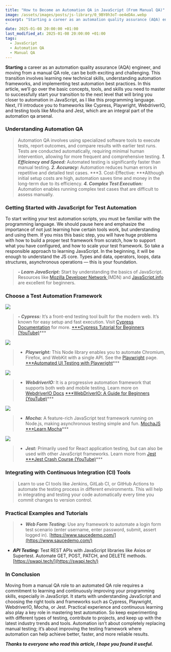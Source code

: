 ```yaml
---
title: "How to Become an Automation QA in JavaScript (From Manual QA)"
image: /assets/images/posts/js-library/0_9BY0h3oT-oe4eDAx.webp
excerpt: "Starting a career as an automation quality assurance (AQA) engineer, and moving from a manual QA role, can be both exciting and challenging. This transition involves learning new technical skills, understanding automation frameworks, and implementing test automation best practices. In this article, we’ll go over the basic concepts, tools, and skills you need to master to successfully start your transition to the next level that will bring you closer to automation in JavaScript, as I like this programming language. Next, I’ll introduce you to frameworks like Cypress, Playwright, WebdriverIO, and testing tools like Mocha and Jest, which are an integral part of the automation qa arsenal.
"
date: 2025-01-08 20:00:00 +01:00
last_modified_at: 2025-01-08 20:00:00 +01:00
tags:
  - JavaScript
  - Automation QA
  - Manual QA
---
```


**Starting** a career as an automation quality assurance (AQA) engineer, and moving from a manual QA role, can be both exciting and challenging. This transition involves learning new technical skills, understanding automation frameworks, and implementing test automation best practices. In this article, we’ll go over the basic concepts, tools, and skills you need to master to successfully start your transition to the next level that will bring you closer to automation in JavaScript, as I like this programming language. Next, I’ll introduce you to frameworks like Cypress, Playwright, WebdriverIO, and testing tools like Mocha and Jest, which are an integral part of the automation qa arsenal.

### Understanding Automation QA
> Automation QA involves using specialized software tools to execute tests, report outcomes, and compare results with earlier test runs. Tests are conducted automatically, requiring minimal human intervention, allowing for more frequent and comprehensive testing.
> ***1. Efficiency and Speed:*** Automated testing is significantly faster than manual testing.
***2. Accuracy:*** Automation reduces human errors in repetitive and detailed test cases.
***3. Cost-Effective: ***Although initial setup costs are high, automation saves time and money in the long-term due to its efficiency.
***4. Complex Test Execution:*** Automation enables running complex test cases that are difficult to assess manually.

### Getting Started with JavaScript for Test Automation

To start writing your test automation scripts, you must be familiar with the programming language. We should pause here and emphasize the importance of not just learning how certain tools work, but understanding and using them. If you miss this basic step, you will have huge problems with how to build a proper test framework from scratch, how to support what you have configured, and how to scale your test framework. So take a responsible approach to learning JavaScript. In the beginning, it will be enough to understand the JS core. Types and data, operators, loops, data structures, asynchronous operations — this is your foundation.
> ***- Learn JavaScript:*** Start by understanding the basics of JavaScript. Resources like [Mozilla Developer Network ](https://developer.mozilla.org/en-US/docs/Web/JavaScript)(MDN) and [JavaScript.info](https://javascript.info/) are excellent for beginners.

### Choose a Test Automation Framework

![](https://cdn-images-1.medium.com/max/5200/0*Trs2wLl-dSv9wZ1_.png)
> ***- Cypress:*** It’s a front-end testing tool built for the modern web. It’s known for easy setup and fast execution. Visit [Cypress Documentation](https://docs.cypress.io/) for more.
[***Cypress Tutorial for Beginners (YouTube)](https://www.youtube.com/watch?v=7N63cMKosIE)***

![](https://cdn-images-1.medium.com/max/2000/0*l8ssbwJzVRXpcYMR.png)
> - ***Playwright:*** This Node library enables you to automate Chromium, Firefox, and WebKit with a single API. See the [Playwright](https://github.com/microsoft/playwright) page.
[***Automated UI Testing with Playwright](https://www.youtube.com/watch?v=4_m3HsaNwOE&list=PLhW3qG5bs-L9sJKoT1LC5grGT77sfW0Z8)***

![](https://cdn-images-1.medium.com/max/2000/0*2NjWM3U5AUvVQJuq)
> - ***WebdriverIO:*** It is a progressive automation framework that supports both web and mobile testing. Learn more on [WebdriverIO Docs](https://webdriver.io/docs/gettingstarted.html)
[***WebDriverIO: A Guide for Beginners (YouTube)](https://www.youtube.com/watch?v=gdd5ZC5L9TM&list=PLhW3qG5bs-L9K2xtu-04jZFqykzXzqJW8)***

![](https://cdn-images-1.medium.com/max/2000/0*wn91ahs2fq5WtD-l)
> - ***Mocha:*** A feature-rich JavaScript test framework running on Node.js, making asynchronous testing simple and fun. [MochaJS](https://mochajs.org/)
[***Learn Mocha](https://www.geeksforgeeks.org/introduction-to-mocha/)***

![](https://cdn-images-1.medium.com/max/2000/0*xKkzGi8CAFVbw8Hw.png)
> - ***Jest:*** Primarily used for React application testing, but can also be used with other JavaScript frameworks. Learn more from [Jest](https://jestjs.io/)
[***Jest Crash Course (YouTube)](https://www.youtube.com/watch?v=7r4xVDI2vho)***

### Integrating with Continuous Integration (CI) Tools
> Learn to use CI tools like Jenkins, GitLab CI, or GitHub Actions to automate the testing process in different environments. This will help in integrating and testing your code automatically every time you commit changes to version control.

### Practical Examples and Tutorials
> - ***Web Form Testing:*** Use any framework to automate a login form test scenario (enter username, enter password, submit, assert logged in). [https://www.saucedemo.com/](https://www.saucedemo.com/)
- ***API Testing:*** Test REST APIs with JavaScript libraries like Axios or Supertest. Automate GET, POST, PATCH, and DELETE methods.
[https://swapi.tech/](https://swapi.tech/)

### In Conclusion

Moving from a manual QA role to an automated QA role requires a commitment to learning and continuously improving your programming skills, especially in JavaScript. It starts with understanding JavaScript and choosing the right tools and frameworks such as Cypress, Playwright, WebdriverIO, Mocha, or Jest. Practical experience and continuous learning also play a key role in mastering test automation. So keep experimenting with different types of testing, contribute to projects, and keep up with the latest industry trends and tools. Automation isn’t about completely replacing manual testing; it’s about improving the testing framework where automation can help achieve better, faster, and more reliable results.

***Thanks to everyone who read this article, I hope you found it useful.***